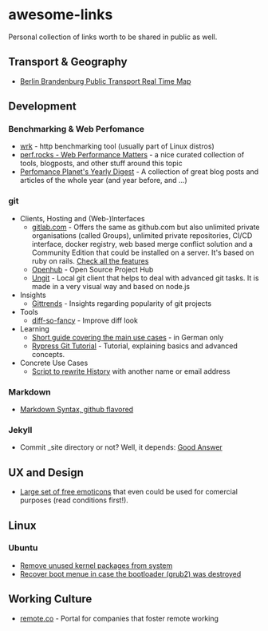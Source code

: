 # awesome-links
Personal collection of links worth to be shared in public as well.

## Transport & Geography

- [Berlin Brandenburg Public Transport Real Time Map](http://fahrinfo.vbb.de/bin/help.exe/dn?L=vs_mobilitymap&&tpl=fullmap&tabApp=show)

## Development

### Benchmarking & Web Perfomance

- [wrk](https://github.com/wg/wrk) - http benchmarking tool (usually part of Linux distros)
- [perf.rocks - Web Performance Matters](http://perf.rocks/) - a nice curated collection of tools, blogposts, and other stuff around this topic
- [Perfomance Planet's Yearly Digest](http://calendar.perfplanet.com/2016/) - A collection of great blog posts and articles of the whole year (and year before, and ...)

### git

- Clients, Hosting and (Web-)Interfaces
  - [gitlab.com](https://gitlab.com) - Offers the same as github.com but also unlimited private organisations (called Groups), unlimited private repositories, CI/CD interface, docker registry, web based merge conflict solution and a Community Edition that could be installed on a server. It's based on ruby on rails. [Check all the features](https://about.gitlab.com/features/)
  - [Openhub](https://www.openhub.net/) - Open Source Project Hub
  - [Ungit](https://github.com/FredrikNoren/ungit) - Local git client that helps to deal with advanced git tasks. It is made in a very visual way and based on node.js 
- Insights
  - [Gittrends](http://gittrends.io/#/) - Insights regarding popularity of git projects
- Tools
  - [diff-so-fancy](https://github.com/so-fancy/diff-so-fancy) - Improve diff look
- Learning
  - [Short guide covering the main use cases](https://rogerdudler.github.io/git-guide/index.de.html) - in German only 
  - [Rypress Git Tutorial](http://rypress.com/tutorials/git/index) - Tutorial, explaining basics and advanced concepts.
- Concrete Use Cases
  - [Script to rewrite History](https://help.github.com/articles/changing-author-info/) with another name or email address

### Markdown

- [Markdown Syntax, github flavored](https://help.github.com/categories/writing-on-github/)

### Jekyll

- Commit _site directory or not? Well, it depends: [Good Answer](https://stackoverflow.com/a/31871892/3752157)

## UX and Design

- [Large set of free emoticons](http://emojione.com/) that even could be used for comercial purposes (read conditions first!).

## Linux

### Ubuntu

- [Remove unused kernel packages from system](http://askubuntu.com/a/259092/379395)
- [Recover boot menue in case the bootloader (grub2) was destroyed](https://forum.ubuntuusers.de/topic/grub-2-wiederherstellen/#post-2163906)

## Working Culture

- [remote.co](https://remote.co/) - Portal for companies that foster remote working
